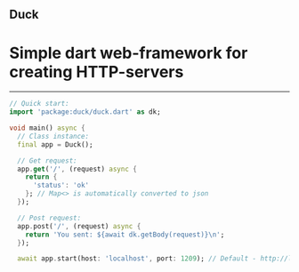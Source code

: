 <h2>Duck</h2>
<h1>Simple dart web-framework for creating HTTP-servers</h1>
<hr>

```dart
// Quick start:
import 'package:duck/duck.dart' as dk;

void main() async {
  // Class instance:
  final app = Duck();

  // Get request:
  app.get('/', (request) async {
    return {
      'status': 'ok'
    }; // Map<> is automatically converted to json
  });

  // Post request:
  app.post('/', (request) async {
    return 'You sent: ${await dk.getBody(request)}\n'; 
  }); 

  await app.start(host: 'localhost', port: 1209); // Default - http://localhost:1209/
```